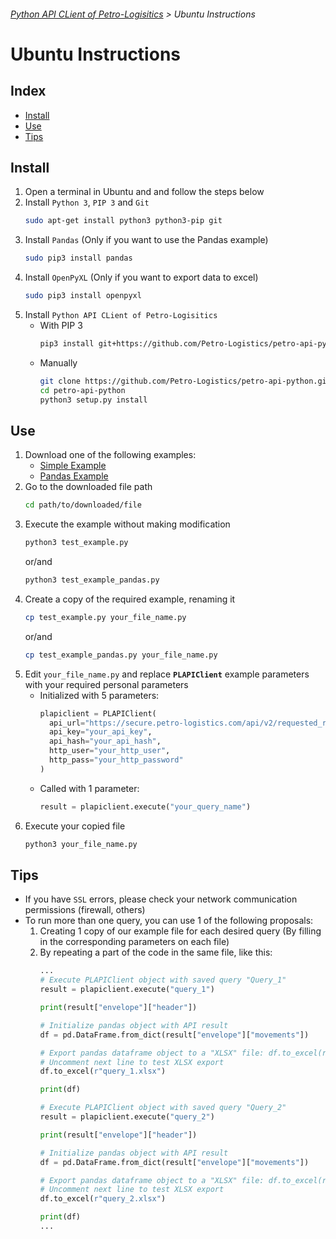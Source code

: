 ###### [Python API CLient of Petro-Logisitics](../README.md) > Ubuntu Instructions

# Ubuntu Instructions

## Index
- [Install](#install)
- [Use](#use)
- [Tips](#tips)

## Install
1. Open a terminal in Ubuntu and and follow the steps below
2. Install `Python 3`, `PIP 3` and `Git`
   ```bash
   sudo apt-get install python3 python3-pip git
   ```
3. Install `Pandas` (Only if you want to use the Pandas example)
   ```bash
   sudo pip3 install pandas
   ```
4. Install `OpenPyXL` (Only if you want to export data to excel)
   ```bash
   sudo pip3 install openpyxl
   ```
5. Install `Python API CLient of Petro-Logisitics`
   - With PIP 3
     ```bash
     pip3 install git+https://github.com/Petro-Logistics/petro-api-python
     ```
   - Manually
     ```bash
     git clone https://github.com/Petro-Logistics/petro-api-python.git
     cd petro-api-python
     python3 setup.py install
     ```

## Use
1. Download one of the following examples:
    - [Simple Example](https://github.com/Petro-Logistics/petro-api-python/blob/master/examples/test_example.py)
    - [Pandas Example](https://github.com/Petro-Logistics/petro-api-python/blob/master/examples/test_example_pandas.py)
2. Go to the downloaded file path
    ```bash
    cd path/to/downloaded/file
    ```
3. Execute the example without making modification
    ```bash
    python3 test_example.py
    ```
     or/and
    ```bash
    python3 test_example_pandas.py
    ```
4. Create a copy of the required example, renaming it
    ```bash
    cp test_example.py your_file_name.py
    ```
     or/and
    ```bash
    cp test_example_pandas.py your_file_name.py
    ```
5. Edit `your_file_name.py` and replace **`PLAPIClient`** example parameters with your required personal parameters
    - Initialized with 5 parameters:
      ```python
      plapiclient = PLAPIClient(
        api_url="https://secure.petro-logistics.com/api/v2/requested_report_type",
        api_key="your_api_key",
        api_hash="your_api_hash",
        http_user="your_http_user",
        http_pass="your_http_password"
      )
      ```
    - Called with 1 parameter:
      ```python
      result = plapiclient.execute("your_query_name")
      ```
6. Execute your copied file
    ```bash
    python3 your_file_name.py
    ```

## Tips
- If you have `SSL` errors, please check your network communication permissions (firewall, others)
- To run more than one query, you can use 1 of the following proposals:
  1. Creating 1 copy of our example file for each desired query (By filling in the corresponding parameters on each file)
  2. By repeating a part of the code in the same file, like this:
     ```python
     ...
     # Execute PLAPIClient object with saved query "Query_1"
     result = plapiclient.execute("query_1")
     
     print(result["envelope"]["header"])
     
     # Initialize pandas object with API result
     df = pd.DataFrame.from_dict(result["envelope"]["movements"])
     
     # Export pandas dataframe object to a "XLSX" file: df.to_excel(r"filename.xlsx")
     # Uncomment next line to test XLSX export
     df.to_excel(r"query_1.xlsx")

     print(df)

     # Execute PLAPIClient object with saved query "Query_2"
     result = plapiclient.execute("query_2")
     
     print(result["envelope"]["header"])
     
     # Initialize pandas object with API result
     df = pd.DataFrame.from_dict(result["envelope"]["movements"])
     
     # Export pandas dataframe object to a "XLSX" file: df.to_excel(r"filename.xlsx")
     # Uncomment next line to test XLSX export
     df.to_excel(r"query_2.xlsx")

     print(df)
     ...
     ```
